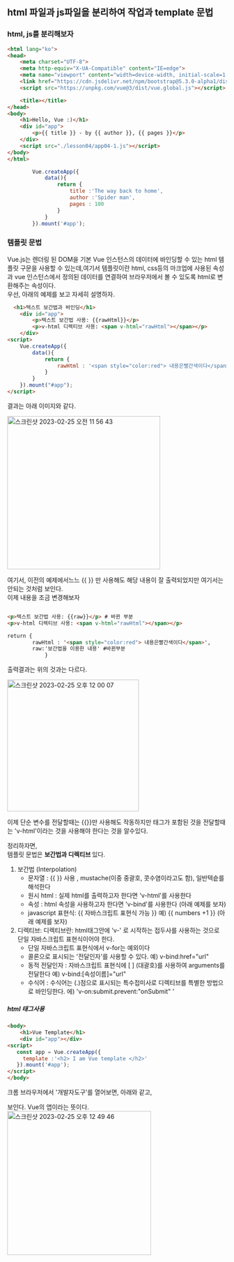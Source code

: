 ## html 파일과 js파일을 분리하여 작업과 template 문법

### html, js를 분리해보자
```html
<html lang="ko">
<head>
    <meta charset="UTF-8">
    <meta http-equiv="X-UA-Compatible" content="IE=edge">
    <meta name="viewport" content="width=device-width, initial-scale=1.0">
    <link href="https://cdn.jsdelivr.net/npm/bootstrap@5.3.0-alpha1/dist/css/bootstrap.min.css" rel="stylesheet" integrity="sha384-GLhlTQ8iRABdZLl6O3oVMWSktQOp6b7In1Zl3/Jr59b6EGGoI1aFkw7cmDA6j6gD" crossorigin="anonymous">
    <script src="https://unpkg.com/vue@3/dist/vue.global.js"></script>

    <title></title>
</head>
<body>
    <h1>Hello, Vue :)</h1>
    <div id="app">
        <p>{{ title }} - by {{ author }}, {{ pages }}</p>
    </div>
    <script src="./lesson04/app04-1.js"></script>
</body>
</html>

```

```javascript
        Vue.createApp({
            data(){
                return {
                    title :'The way back to home',
                    author :'Spider man',
                    pages : 100
                }
            }
        }).mount('#app');
```
### 템플릿 문법

Vue.js는 렌더링 된 DOM을 기본 Vue 인스턴스의 데이터에 바인딩할 수 있는 html 템플릿 구문을 사용할 수 있는데,여기서 템플릿이란 html, css등의 마크업에 사용된 속성과 vue 인스턴스에서 정의된 데이터를 연결하여 브라우저에서 볼 수 있도록 html로 변환해주는 속성이다.   
우선, 아래의 예제를 보고 자세히 설명하자.  

```html
  <h1>텍스트 보간법과 바인딩</h1>
    <div id="app">
        <p>텍스트 보간법 사용: {{rawHtml}}</p>
        <p>v-html 디렉티브 사용: <span v-html="rawHtml"></span></p>
    </div>
<script>
    Vue.createApp({
        data(){
            return {
                rawHtml : '<span style="color:red"> 내용은빨간색이다</span>',
            }
        }
    }).mount("#app");
</script>
```
결과는 아래 이미지와 같다.   

<img width="351" alt="스크린샷 2023-02-25 오전 11 56 43" src="https://user-images.githubusercontent.com/48478079/221332691-4d0a066d-9833-44c5-abc2-4828bf26d24d.png">

여기서, 이전의 예제에서느느 {{ }} 만 사용해도 해당 내용이 잘 출력되었지만 여기서는 안되는 것처럼 보인다.  
이제 내용을 조금 변경해보자 
```html

<p>텍스트 보간법 사용: {{raw}}</p> # 바뀐 부분 
<p>v-html 디렉티브 사용: <span v-html="rawHtml"></span></p>

return {
        rawHtml : '<span style="color:red"> 내용은빨간색이다</span>',
        raw:'보간법을 이용한 내용' #바뀐부분
            }

```
출력결과는 위의 것과는 다르다.  

<img width="302" alt="스크린샷 2023-02-25 오후 12 00 07" src="https://user-images.githubusercontent.com/48478079/221332839-eef09844-5eef-409f-a74c-833e73aec4c7.png">

이제 단순 변수를 전달할때는 {{}}만 사용해도 작동하지만 태그가 포함된 것을 전달할때는 'v-html'이라는 것을 사용해야 한다는 것을 알수있다.  

정리하자면,  
템플릿 문법은 <b> 보간법과 디렉티브 </b> 있다. 
1) 보간법 (Interpolation) 
    - 문자열 : {{   }} 사용 , mustache(이중 중괄호, 콧수염이라고도 함), 일반텍슽를 해석한다
    - 원시 html : 실제 html를 출력하고자 한다면 'v-html'를 사용한다
    - 속성 : html 속성을 사용하고자 한다면 'v-bind'를 사용한다 (아래 예제를 보자)
    - javascript 표현식: {{ 자바스크립트 표현식 가능 }} 예) {{ numbers +1 }} (아래 예제를 보자)
2) 디렉티브: 디렉티브란: html태그안에 'v-' 로 시작하는 접두사를 사용하는 것으로 단일 자바스크립트 표현식이어야 한다. 
    - 단일 자바스크립트 표현식에서 v-for는 예외이다
    - 콜론으로 표시되는 '전달인자'를 사용할 수 있다. 예) v-bind:href="url"
    - 동적 전달인자 : 자바스크립트 표현식에 [ ] (대괄호)를 사용하여 arguments를 전달한다 예) v-bind:[속성이름]="url" 
    - 수식어 : 수식어는 (.)점으로 표시되는 특수접미사로 디렉티브를 특별한 방법으로 바인딩한다. 에) 'v-on:submit.prevent:"onSubmit" '


##### html 태그사용
```html
<body>
    <h1>Vue Template</h1>
    <div id="app"></div>
<script>
   const app = Vue.createApp({
     template :'<h2> I am Vue template </h2>'
   }).mount('#app');
</script>
</body>
```
크롬 브라우저에서 '개발자도구'를 열어보면, 아래와 같고, <div id="app" data-v-app> 보인다. Vue의 앱이라는 뜻이다. 
<img width="330" alt="스크린샷 2023-02-25 오후 12 49 46" src="https://user-images.githubusercontent.com/48478079/221334657-a8b9f7c2-eddd-441b-ae22-46ac8a1a618d.png">

